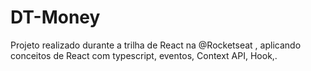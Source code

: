 # DT-Money
Projeto realizado durante a trilha de React na @Rocketseat , aplicando conceitos de React com typescript, eventos, Context API, Hook,.
